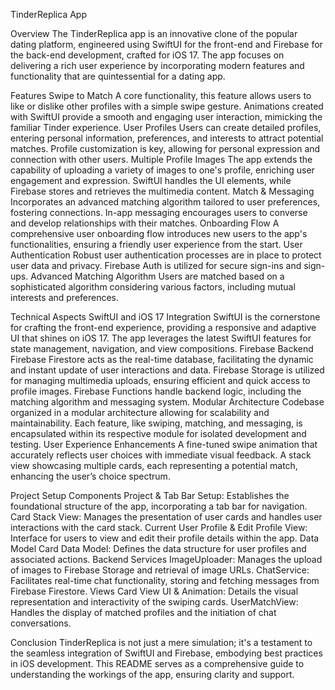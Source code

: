 TinderReplica App


Overview
The TinderReplica app is an innovative clone of the popular dating platform, engineered using SwiftUI for the front-end and Firebase for the back-end development, crafted for iOS 17. The app focuses on delivering a rich user experience by incorporating modern features and functionality that are quintessential for a dating app.

Features
Swipe to Match
A core functionality, this feature allows users to like or dislike other profiles with a simple swipe gesture.
Animations created with SwiftUI provide a smooth and engaging user interaction, mimicking the familiar Tinder experience.
User Profiles
Users can create detailed profiles, entering personal information, preferences, and interests to attract potential matches.
Profile customization is key, allowing for personal expression and connection with other users.
Multiple Profile Images
The app extends the capability of uploading a variety of images to one's profile, enriching user engagement and expression.
SwiftUI handles the UI elements, while Firebase stores and retrieves the multimedia content.
Match & Messaging
Incorporates an advanced matching algorithm tailored to user preferences, fostering connections.
In-app messaging encourages users to converse and develop relationships with their matches.
Onboarding Flow
A comprehensive user onboarding flow introduces new users to the app's functionalities, ensuring a friendly user experience from the start.
User Authentication
Robust user authentication processes are in place to protect user data and privacy.
Firebase Auth is utilized for secure sign-ins and sign-ups.
Advanced Matching Algorithm
Users are matched based on a sophisticated algorithm considering various factors, including mutual interests and preferences.


Technical Aspects
SwiftUI and iOS 17 Integration
SwiftUI is the cornerstone for crafting the front-end experience, providing a responsive and adaptive UI that shines on iOS 17.
The app leverages the latest SwiftUI features for state management, navigation, and view compositions.
Firebase Backend
Firebase Firestore acts as the real-time database, facilitating the dynamic and instant update of user interactions and data.
Firebase Storage is utilized for managing multimedia uploads, ensuring efficient and quick access to profile images.
Firebase Functions handle backend logic, including the matching algorithm and messaging system.
Modular Architecture
Codebase organized in a modular architecture allowing for scalability and maintainability.
Each feature, like swiping, matching, and messaging, is encapsulated within its respective module for isolated development and testing.
User Experience Enhancements
A fine-tuned swipe animation that accurately reflects user choices with immediate visual feedback.
A stack view showcasing multiple cards, each representing a potential match, enhancing the user’s choice spectrum.


Project Setup
Components
Project & Tab Bar Setup: Establishes the foundational structure of the app, incorporating a tab bar for navigation.
Card Stack View: Manages the presentation of user cards and handles user interactions with the card stack.
Current User Profile & Edit Profile View: Interface for users to view and edit their profile details within the app.
Data Model
Card Data Model: Defines the data structure for user profiles and associated actions.
Backend Services
ImageUploader: Manages the upload of images to Firebase Storage and retrieval of image URLs.
ChatService: Facilitates real-time chat functionality, storing and fetching messages from Firebase Firestore.
Views
Card View UI & Animation: Details the visual representation and interactivity of the swiping cards.
UserMatchView: Handles the display of matched profiles and the initiation of chat conversations.


Conclusion
TinderReplica is not just a mere simulation; it's a testament to the seamless integration of SwiftUI and Firebase, embodying best practices in iOS development. This README serves as a comprehensive guide to understanding the workings of the app, ensuring clarity and support.
